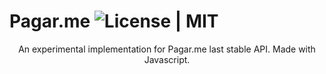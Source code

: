 # Pagar.me ![License | MIT](https://img.shields.io/badge/license-MIT-blue.svg)

<div align="center">An experimental implementation for Pagar.me last stable API. Made with Javascript.</div>
